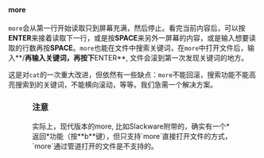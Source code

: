 #### more

`more`会从第一行开始读取只到屏幕充满，然后停止。看完当前内容后，可以按**ENTER**来接着读取下一行，或是按**SPACE**来另外一屏幕的内容，或是输入想要读取的行数再按**SPACE**。`more`也能在文件中搜索关键词，在`more`中打开文件后，输入**/**再输入关键词，再按下**ENTER**, 文件会滚到第一次发现关键词的地方。

这是对`cat`的一次重大改进，但依然有一些缺点：`more`不能回滚，搜索功能不能高亮搜索到的关键词，不能横向滚动，等等。我们急需一个解决方案。

<div class="note" title="Note" style="margin-left: 0.5in; margin-right: 0.5in;"><h3 class="title">注意</h3><p>
    实际上，现代版本的more, 比如Slackware附带的，确实有一个*返回*功能（按**b**键），但只支持`more`直接打开文件的方式，`more`通过管道打开的文件是不支持的。
  </p></div>
